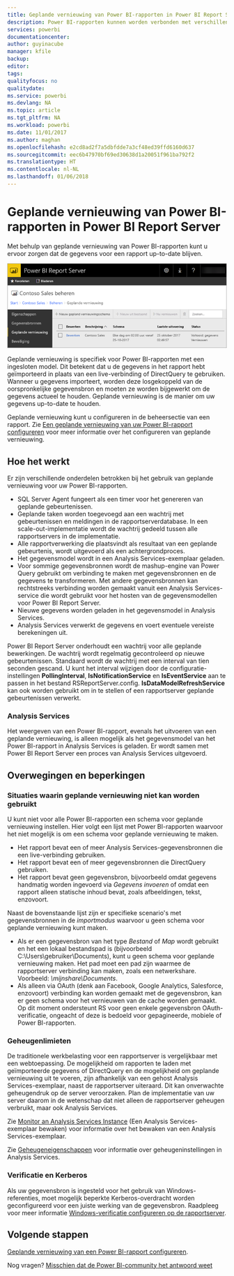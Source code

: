 ```yaml
---
title: Geplande vernieuwing van Power BI-rapporten in Power BI Report Server
description: Power BI-rapporten kunnen worden verbonden met verschillende gegevensbronnen. Afhankelijk van hoe de gegevens worden gebruikt, zijn er verschillende gegevensbronnen beschikbaar.
services: powerbi
documentationcenter: 
author: guyinacube
manager: kfile
backup: 
editor: 
tags: 
qualityfocus: no
qualitydate: 
ms.service: powerbi
ms.devlang: NA
ms.topic: article
ms.tgt_pltfrm: NA
ms.workload: powerbi
ms.date: 11/01/2017
ms.author: maghan
ms.openlocfilehash: e2cd8ad2f7a5dbfdde7a3cf48ed39ffd6160d637
ms.sourcegitcommit: eec6b47970bf69ed30638d1a20051f961ba792f2
ms.translationtype: HT
ms.contentlocale: nl-NL
ms.lasthandoff: 01/06/2018
---
```

# <a name="power-bi-report-scheduled-refresh-in-power-bi-report-server"></a>Geplande vernieuwing van Power BI-rapporten in Power BI Report Server
Met behulp van geplande vernieuwing van Power BI-rapporten kunt u ervoor zorgen dat de gegevens voor een rapport up-to-date blijven.

![Geplande vernieuwing in Power BI Report Server](media/scheduled-refresh/scheduled-refresh-success.png)

Geplande vernieuwing is specifiek voor Power BI-rapporten met een ingesloten model. Dit betekent dat u de gegevens in het rapport hebt geïmporteerd in plaats van een live-verbinding of DirectQuery te gebruiken. Wanneer u gegevens importeert, worden deze losgekoppeld van de oorspronkelijke gegevensbron en moeten ze worden bijgewerkt om de gegevens actueel te houden. Geplande vernieuwing is de manier om uw gegevens up-to-date te houden.

Geplande vernieuwing kunt u configureren in de beheersectie van een rapport. Zie [Een geplande vernieuwing van uw Power BI-rapport configureren](configure-scheduled-refresh.md) voor meer informatie over het configureren van geplande vernieuwing.

## <a name="how-this-works"></a>Hoe het werkt
Er zijn verschillende onderdelen betrokken bij het gebruik van geplande vernieuwing voor uw Power BI-rapporten.

* SQL Server Agent fungeert als een timer voor het genereren van geplande gebeurtenissen.
* Geplande taken worden toegevoegd aan een wachtrij met gebeurtenissen en meldingen in de rapportserverdatabase. In een scale-out-implementatie wordt de wachtrij gedeeld tussen alle rapportservers in de implementatie.
* Alle rapportverwerking die plaatsvindt als resultaat van een geplande gebeurtenis, wordt uitgevoerd als een achtergrondproces.
* Het gegevensmodel wordt in een Analysis Services-exemplaar geladen.
* Voor sommige gegevensbronnen wordt de mashup-engine van Power Query gebruikt om verbinding te maken met gegevensbronnen en de gegevens te transformeren. Met andere gegevensbronnen kan rechtstreeks verbinding worden gemaakt vanuit een Analysis Services-service die wordt gebruikt voor het hosten van de gegevensmodellen voor Power BI Report Server.
* Nieuwe gegevens worden geladen in het gegevensmodel in Analysis Services.
* Analysis Services verwerkt de gegevens en voert eventuele vereiste berekeningen uit.

Power BI Report Server onderhoudt een wachtrij voor alle geplande bewerkingen. De wachtrij wordt regelmatig gecontroleerd op nieuwe gebeurtenissen. Standaard wordt de wachtrij met een interval van tien seconden gescand. U kunt het interval wijzigen door de configuratie-instellingen **PollingInterval**, **IsNotificationService** en **IsEventService** aan te passen in het bestand RSReportServer.config. **IsDataModelRefreshService** kan ook worden gebruikt om in te stellen of een rapportserver geplande gebeurtenissen verwerkt.

### <a name="analysis-services"></a>Analysis Services
Het weergeven van een Power BI-rapport, evenals het uitvoeren van een geplande vernieuwing, is alleen mogelijk als het gegevensmodel van het Power BI-rapport in Analysis Services is geladen. Er wordt samen met Power BI Report Server een proces van Analysis Services uitgevoerd.

## <a name="considerations-and-limitations"></a>Overwegingen en beperkingen
### <a name="when-scheduled-refresh-cant-be-used"></a>Situaties waarin geplande vernieuwing niet kan worden gebruikt
U kunt niet voor alle Power BI-rapporten een schema voor geplande vernieuwing instellen. Hier volgt een lijst met Power BI-rapporten waarvoor het niet mogelijk is om een schema voor geplande vernieuwing te maken.

* Het rapport bevat een of meer Analysis Services-gegevensbronnen die een live-verbinding gebruiken.
* Het rapport bevat een of meer gegevensbronnen die DirectQuery gebruiken.
* Het rapport bevat geen gegevensbron, bijvoorbeeld omdat gegevens handmatig worden ingevoerd via *Gegevens invoeren* of omdat een rapport alleen statische inhoud bevat, zoals afbeeldingen, tekst, enzovoort.

Naast de bovenstaande lijst zijn er specifieke scenario's met gegevensbronnen in de *importmodus* waarvoor u geen schema voor geplande vernieuwing kunt maken.

* Als er een gegevensbron van het type *Bestand* of *Map* wordt gebruikt en het een lokaal bestandspad is (bijvoorbeeld C:\Users\gebruiker\Documents), kunt u geen schema voor geplande vernieuwing maken. Het pad moet een pad zijn waarmee de rapportserver verbinding kan maken, zoals een netwerkshare. Voorbeeld: *\\mijnshare\Documents*.
* Als alleen via OAuth (denk aan Facebook, Google Analytics, Salesforce, enzovoort) verbinding kan worden gemaakt met de gegevensbron, kan er geen schema voor het vernieuwen van de cache worden gemaakt. Op dit moment ondersteunt RS voor geen enkele gegevensbron OAuth-verificatie, ongeacht of deze is bedoeld voor gepagineerde, mobiele of Power BI-rapporten.

### <a name="memory-limits"></a>Geheugenlimieten
De traditionele werkbelasting voor een rapportserver is vergelijkbaar met een webtoepassing. De mogelijkheid om rapporten te laden met geïmporteerde gegevens of DirectQuery en de mogelijkheid om geplande vernieuwing uit te voeren, zijn afhankelijk van een gehost Analysis Services-exemplaar, naast de rapportserver uiteraard. Dit kan onverwachte geheugendruk op de server veroorzaken. Plan de implementatie van uw server daarom in de wetenschap dat niet alleen de rapportserver geheugen verbruikt, maar ook Analysis Services.

Zie [Monitor an Analysis Services Instance](https://docs.microsoft.com/sql/analysis-services/instances/monitor-an-analysis-services-instance) (Een Analysis Services-exemplaar bewaken) voor informatie over het bewaken van een Analysis Services-exemplaar.

Zie [Geheugeneigenschappen](https://docs.microsoft.com/sql/analysis-services/server-properties/memory-properties) voor informatie over geheugeninstellingen in Analysis Services.

### <a name="authentication-and-kerberos"></a>Verificatie en Kerberos
Als uw gegevensbron is ingesteld voor het gebruik van Windows-referenties, moet mogelijk beperkte Kerberos-overdracht worden geconfigureerd voor een juiste werking van de gegevensbron. Raadpleeg voor meer informatie [Windows-verificatie configureren op de rapportserver](https://docs.microsoft.com/sql/reporting-services/security/configure-windows-authentication-on-the-report-server).

## <a name="next-steps"></a>Volgende stappen
[Geplande vernieuwing van een Power BI-rapport configureren](configure-scheduled-refresh.md).

Nog vragen? [Misschien dat de Power BI-community het antwoord weet](https://community.powerbi.com/)

